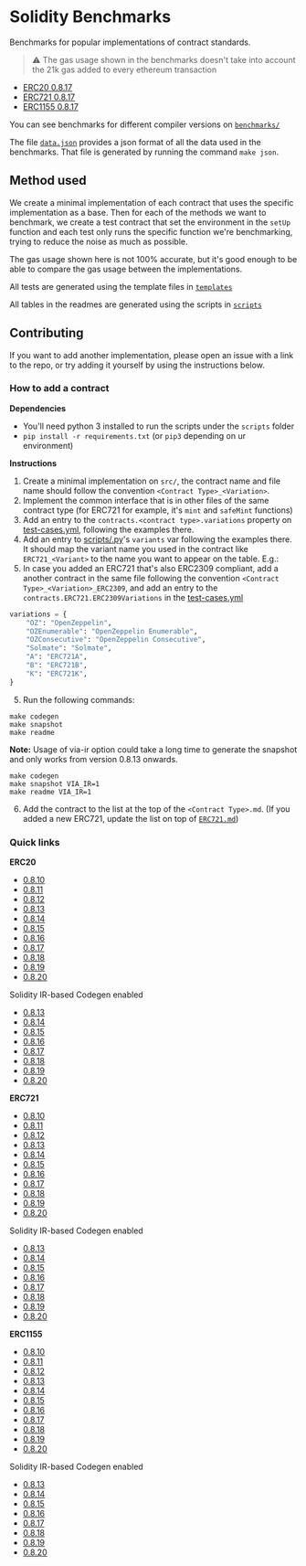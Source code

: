 # Solidity Benchmarks

Benchmarks for popular implementations of contract standards.

> ⚠️ The gas usage shown in the benchmarks doesn't take into account the 21k gas added to every ethereum transaction

- [ERC20 0.8.17](benchmarks/0.8.17/ERC20.md)
- [ERC721 0.8.17](benchmarks/0.8.17/ERC721.md)
- [ERC1155 0.8.17](benchmarks/0.8.17/ERC1155.md)

You can see benchmarks for different compiler versions on [`benchmarks/`](benchmarks)

The file [`data.json`](data.json) provides a json format of all the data used in the benchmarks. That file is generated by running the command `make json`.

## Method used

We create a minimal implementation of each contract that uses the specific implementation as a base. Then for each of the methods we want to benchmark, we create a test contract that set the environment in the `setUp` function and each test only runs the specific function we're benchmarking, trying to reduce the noise as much as possible.

The gas usage shown here is not 100% accurate, but it's good enough to be able to compare the gas usage between the implementations.

All tests are generated using the template files in [`templates`](templates)

All tables in the readmes are generated using the scripts in [`scripts`](scripts)


## Contributing

If you want to add another implementation, please open an issue with a link to the repo, or try adding it yourself by using the instructions below.

### How to add a contract

**Dependencies**

- You'll need python 3 installed to run the scripts under the `scripts` folder
- `pip install -r requirements.txt` (or `pip3` depending on ur environment)

**Instructions**

1. Create a minimal implementation on `src/`, the contract name and file name should follow the convention `<Contract Type>_<Variation>`.
2. Implement the common interface that is in other files of the same contract type (for ERC721 for example, it's `mint` and `safeMint` functions)
3. Add an entry to the `contracts.<contract type>.variations` property on [test-cases.yml](test-cases.yml), following the examples there.
4. Add an entry to [scripts/<contract type>.py](scripts)'s `variants` var following the examples there. It should map the variant name you used in the contract like `ERC721_<Variant>` to the name you want to appear on the table. E.g.:
5. In case you added an ERC721 that's also ERC2309 compliant, add a another contract in the same file following the convention `<Contract Type>_<Variation>_ERC2309`, and add an entry to the `contracts.ERC721.ERC2309Variations` in the [test-cases.yml](test-cases.yml)

```python
variations = {
    "OZ": "OpenZeppelin",
    "OZEnumerable": "OpenZeppelin Enumerable",
    "OZConsecutive": "OpenZeppelin Consecutive",
    "Solmate": "Solmate",
    "A": "ERC721A",
    "B": "ERC721B",
    "K": "ERC721K",
}
```


5. Run the following commands:

```console
make codegen
make snapshot
make readme
```

**Note:** Usage of via-ir option could take a long time to generate the snapshot and only works from version 0.8.13 onwards.

```console
make codegen
make snapshot VIA_IR=1
make readme VIA_IR=1
```

6. Add the contract to the list at the top of the `<Contract Type>.md`. (If you added a new ERC721, update the list on top of [`ERC721.md`](ERC721.md))

### Quick links

**ERC20**

* [0.8.10](benchmarks/0.8.10/ERC20.md) 
* [0.8.11](benchmarks/0.8.11/ERC20.md)
* [0.8.12](benchmarks/0.8.12/ERC20.md)
* [0.8.13](benchmarks/0.8.13/ERC20.md)
* [0.8.14](benchmarks/0.8.14/ERC20.md)
* [0.8.15](benchmarks/0.8.15/ERC20.md)
* [0.8.16](benchmarks/0.8.16/ERC20.md)
* [0.8.17](benchmarks/0.8.17/ERC20.md)
* [0.8.18](benchmarks/0.8.18/ERC20.md)
* [0.8.19](benchmarks/0.8.19/ERC20.md)
* [0.8.20](benchmarks/0.8.20/ERC20.md)

Solidity IR-based Codegen enabled
* [0.8.13](benchmarks/via-ir/0.8.13/ERC20.md)
* [0.8.14](benchmarks/via-ir/0.8.14/ERC20.md)
* [0.8.15](benchmarks/via-ir/0.8.15/ERC20.md)
* [0.8.16](benchmarks/via-ir/0.8.16/ERC20.md)
* [0.8.17](benchmarks/via-ir/0.8.17/ERC20.md)
* [0.8.18](benchmarks/via-ir/0.8.18/ERC20.md)
* [0.8.19](benchmarks/via-ir/0.8.19/ERC20.md)
* [0.8.20](benchmarks/via-ir/0.8.20/ERC20.md)

**ERC721**

* [0.8.10](benchmarks/0.8.10/ERC721.md) 
* [0.8.11](benchmarks/0.8.11/ERC721.md)
* [0.8.12](benchmarks/0.8.12/ERC721.md)
* [0.8.13](benchmarks/0.8.13/ERC721.md)
* [0.8.14](benchmarks/0.8.14/ERC721.md)
* [0.8.15](benchmarks/0.8.15/ERC721.md)
* [0.8.16](benchmarks/0.8.16/ERC721.md)
* [0.8.17](benchmarks/0.8.17/ERC721.md)
* [0.8.18](benchmarks/0.8.18/ERC721.md)
* [0.8.19](benchmarks/0.8.19/ERC721.md)
* [0.8.20](benchmarks/0.8.20/ERC721.md)

Solidity IR-based Codegen enabled
* [0.8.13](benchmarks/via-ir/0.8.13/ERC721.md)
* [0.8.14](benchmarks/via-ir/0.8.14/ERC721.md)
* [0.8.15](benchmarks/via-ir/0.8.15/ERC721.md)
* [0.8.16](benchmarks/via-ir/0.8.16/ERC721.md)
* [0.8.17](benchmarks/via-ir/0.8.17/ERC721.md)
* [0.8.18](benchmarks/via-ir/0.8.18/ERC721.md)
* [0.8.19](benchmarks/via-ir/0.8.19/ERC721.md)
* [0.8.20](benchmarks/via-ir/0.8.20/ERC721.md)


**ERC1155**

* [0.8.10](benchmarks/0.8.10/ERC1155.md) 
* [0.8.11](benchmarks/0.8.11/ERC1155.md)
* [0.8.12](benchmarks/0.8.12/ERC1155.md)
* [0.8.13](benchmarks/0.8.13/ERC1155.md)
* [0.8.14](benchmarks/0.8.14/ERC1155.md)
* [0.8.15](benchmarks/0.8.15/ERC1155.md)
* [0.8.16](benchmarks/0.8.16/ERC1155.md)
* [0.8.17](benchmarks/0.8.17/ERC1155.md)
* [0.8.18](benchmarks/0.8.18/ERC1155.md)
* [0.8.19](benchmarks/0.8.19/ERC1155.md)
* [0.8.20](benchmarks/0.8.20/ERC1155.md)

Solidity IR-based Codegen enabled
* [0.8.13](benchmarks/via-ir/0.8.13/ERC1155.md)
* [0.8.14](benchmarks/via-ir/0.8.14/ERC1155.md)
* [0.8.15](benchmarks/via-ir/0.8.15/ERC1155.md)
* [0.8.16](benchmarks/via-ir/0.8.16/ERC1155.md)
* [0.8.17](benchmarks/via-ir/0.8.17/ERC1155.md)
* [0.8.18](benchmarks/via-ir/0.8.18/ERC1155.md)
* [0.8.19](benchmarks/via-ir/0.8.19/ERC1155.md)
* [0.8.20](benchmarks/via-ir/0.8.20/ERC1155.md)


